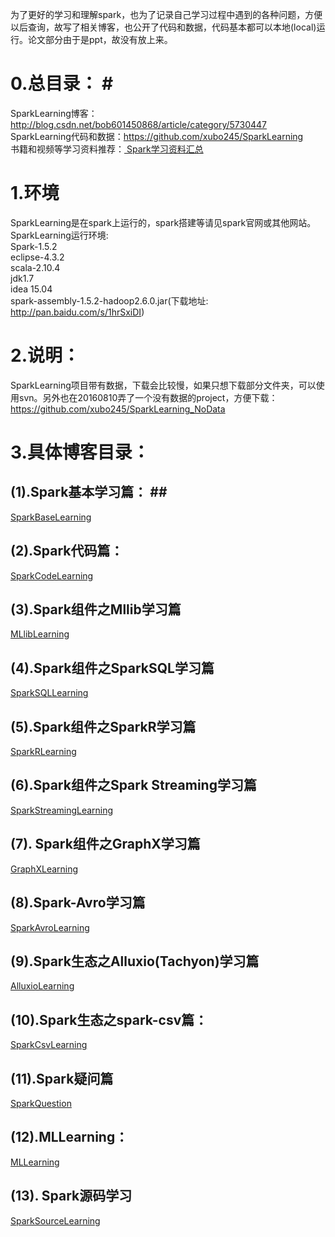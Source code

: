 
为了更好的学习和理解spark，也为了记录自己学习过程中遇到的各种问题，方便以后查询，故写了相关博客，也公开了代码和数据，代码基本都可以本地(local)运行。论文部分由于是ppt，故没有放上来。

# 0.总目录： #
SparkLearning博客：http://blog.csdn.net/bob601450868/article/category/5730447  
SparkLearning代码和数据：https://github.com/xubo245/SparkLearning  
书籍和视频等学习资料推荐：<a href="https://github.com/xubo245/SparkLearning/blob/master/docs/Spark%E5%AD%A6%E4%B9%A0%E8%B5%84%E6%96%99%E6%B1%87%E6%80%BB.md"> Spark学习资料汇总 </a>

# 1.环境 #
SparkLearning是在spark上运行的，spark搭建等请见spark官网或其他网站。
SparkLearning运行环境:  
Spark-1.5.2  
eclipse-4.3.2  
scala-2.10.4  
jdk1.7  
idea 15.04  
spark-assembly-1.5.2-hadoop2.6.0.jar(下载地址: http://pan.baidu.com/s/1hrSxiDI)   


# 2.说明： #
SparkLearning项目带有数据，下载会比较慢，如果只想下载部分文件夹，可以使用svn。另外也在20160810弄了一个没有数据的project，方便下载：https://github.com/xubo245/SparkLearning_NoData

# 3.具体博客目录： #
## (1).Spark基本学习篇： ## 
[SparkBaseLearning](./docs/Spark/SparkBaseLearning)


## (2).Spark代码篇： ##
[SparkCodeLearning](./docs/Spark/SparkCodeLearning)


## (3).Spark组件之Mllib学习篇 ##
[MLlibLearning](./docs/Spark/MLlibLearning)

## (4).Spark组件之SparkSQL学习篇 ##
[SparkSQLLearning](./docs/Spark/SparkSQLLearning)

## (5).Spark组件之SparkR学习篇 ##
[SparkRLearning](./docs/Spark/SparkRLearning)

## (6).Spark组件之Spark Streaming学习篇 ##
[SparkStreamingLearning](./docs/Spark/SparkStreamingLearning)

## (7). Spark组件之GraphX学习篇 ##
[GraphXLearning](./docs/Spark/GraphXLearning)


## (8).Spark-Avro学习篇 ##
[SparkAvroLearning](./docs/Spark/SparkAvroLearning)  
 
## (9).Spark生态之Alluxio(Tachyon)学习篇 ##
[AlluxioLearning](./docs/Spark/AlluxioLearning)
  

## (10).Spark生态之spark-csv篇： ##
[SparkCsvLearning](./docs/Spark/SparkCsvLearning)

## (11).Spark疑问篇 ##
[SparkQuestion](./docs/Spark/SparkQuestion)

## (12).MLLearning： ##

[MLLearning](./docs/Spark/MLLearning)

## (13). Spark源码学习
[SparkSourceLearning](./docs/SparkSourceLearning)